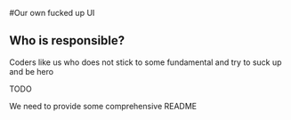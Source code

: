 #Our own fucked up UI 

## Who is responsible?

Coders like us who does not stick to some fundamental and try to suck up and be hero


TODO

We need to provide some comprehensive README


